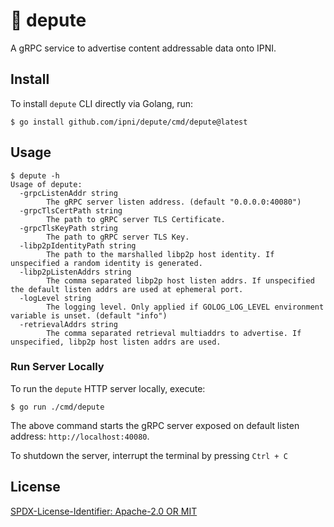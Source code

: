 # :tophat: depute

A gRPC service to advertise content addressable data onto IPNI.

## Install

To install `depute` CLI directly via Golang, run:

```shell
$ go install github.com/ipni/depute/cmd/depute@latest
```

## Usage

```shell
$ depute -h 
Usage of depute:
  -grpcListenAddr string
        The gRPC server listen address. (default "0.0.0.0:40080")
  -grpcTlsCertPath string
        The path to gRPC server TLS Certificate.
  -grpcTlsKeyPath string
        The path to gRPC server TLS Key.
  -libp2pIdentityPath string
        The path to the marshalled libp2p host identity. If unspecified a random identity is generated.
  -libp2pListenAddrs string
        The comma separated libp2p host listen addrs. If unspecified the default listen addrs are used at ephemeral port.
  -logLevel string
        The logging level. Only applied if GOLOG_LOG_LEVEL environment variable is unset. (default "info")
  -retrievalAddrs string
        The comma separated retrieval multiaddrs to advertise. If unspecified, libp2p host listen addrs are used.
```

### Run Server Locally

To run the `depute` HTTP server locally, execute:

```shell
$ go run ./cmd/depute
```

The above command starts the gRPC server exposed on default listen address: `http://localhost:40080`.

To shutdown the server, interrupt the terminal by pressing `Ctrl + C`

## License

[SPDX-License-Identifier: Apache-2.0 OR MIT](LICENSE.md)